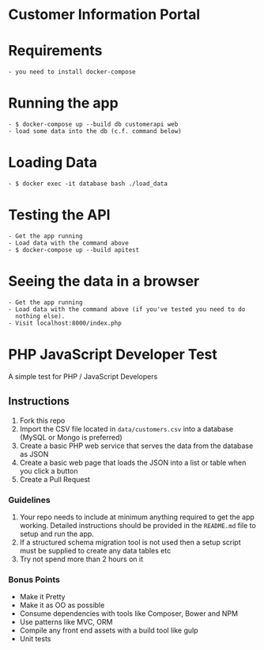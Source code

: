 # Customer Information Portal

# Requirements
    - you need to install docker-compose

# Running the app
    - $ docker-compose up --build db customerapi web
    - load some data into the db (c.f. command below)

# Loading Data
    - $ docker exec -it database bash ./load_data

# Testing the API
    - Get the app running
    - Load data with the command above
    - $ docker-compose up --build apitest

# Seeing the data in a browser
    - Get the app running
    - Load data with the command above (if you've tested you need to do
      nothing else).
    - Visit localhost:8000/index.php



# PHP JavaScript Developer Test

A simple test for PHP / JavaScript Developers

## Instructions

1. Fork this repo
2. Import the CSV file located in `data/customers.csv` into a database (MySQL or Mongo is preferred)
3. Create a basic PHP web service that serves the data from the database as JSON
4. Create a basic web page that loads the JSON into a list or table when you click a button
5. Create a Pull Request

### Guidelines

1. Your repo needs to include at minimum anything required to get the app working.  Detailed instructions should be provided in the `README.md` file to setup and run the app.
2. If a structured schema migration tool is not used then a setup script must be supplied to create any data tables etc
3. Try not spend more than 2 hours on it

### Bonus Points

* Make it Pretty
* Make it as OO as possible
* Consume dependencies with tools like Composer, Bower and NPM
* Use patterns like MVC, ORM
* Compile any front end assets with a build tool like gulp
* Unit tests
